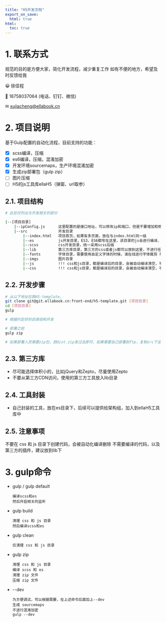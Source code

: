 ```yaml
---
title: "H5开发文档"
export_on_save:
  html: true
html: 
  toc: true
---
```

# 1. 联系方式

规范的目的是方便大家，简化开发流程，减少重复工作
如有不便的地方，希望及时反馈给我

😀 徐佳程

📱 18758037064 (电话、钉钉、微信)

✉ xujiacheng@ellabook.cn

# 2. 项目说明

基于Gulp配置的自动化流程，目前支持的功能：

- [x] scss编译，压缩
- [x] es6编译，压缩，混淆加密
- [x] 开发环境sourcemaps，生产环境混淆加密
- [x] 生成zip部署包（gulp zip）
- [ ] 图片压缩
- [ ] H5的js工具库ellaH5（弹窗、url取参）

## 2.1. 项目结构

```sh
# 此处仅列出与开发相关的部分

|--[项目目录]
    |--ipConfig.js      这里配置的是接口地址，可以修改ip和端口，但是不要增加和修改额外部分
    |--src              开发目录
        |--index.html   项目首页，如果有多页面，放在与index.html同一级
        |--es           js开发目录，ES3，ES6都写在这里，该目录的js会进行编译、压缩、混淆
        |--scss         css开发目录，统一采用scss后缀
        |--lib          第三方库目录，第三方的css或者js都可以放到这里，不进行任何压缩，例如zepto.min.js
        |--fonts        字体目录，需要使用自定义字体的时候，请在线进行字体裁剪 https://www.disidu.com/online-ttf-subset.html
        |--imgs         图片目录
        |--js           !!! css和js目录，都是编译后的目录，会被自动编译清空，不要手动在这两个目录写任何代码
        |--css          !!! css和js目录，都是编译后的目录，会被自动编译清空，不要手动在这两个目录写任何代码
```

## 2.2. 开发步骤


```sh
# 从以下地址拉取H5-template，
git clone git@git.ellabook.cn:front-end/h5-template.git [项目目录]
cd [项目目录]
gulp

# 根据约定好的目录结构开发

# 部署之前
gulp zip

# 如果部署人员需要zip包，把dist.zip发过去即可，如果需要自己部署到ftp，复制src下全部内容即可

```

## 2.3. 第三方库

* 尽可能选择体积小的，比如jQuery和Zepto，尽量使用Zepto
* 不要从第三方CDN访问，使用的第三方工具放入lib目录

## 2.4. 工具封装

* 自己封装的工具，放在es目录下，后续可以提供给架构组，加入到ellaH5工具库中


## 2.5. 注意事项
不要在 css 和 js 目录下创建代码，会被自动化编译删除
不需要编译的代码，以及第三方的插件，建议放到lib下

# 3. gulp命令


- gulp / gulp default

      编译scss和es
      然后开启相关的监听

- gulp build

      清理 css 和 js 目录
      然后编译scss和es

- gulp clean

      仅清理 css 和 js 目录

- gulp zip

      清理 css 和 js 目录
      编译 scss 和 es
      清理 zip 文件
      压缩 zip 文件

- --dev

      为方便调试，可以根据需要，在上述命令后面加上--dev
      生成 sourcemaps
      不进行混淆加密
      gulp --dev


